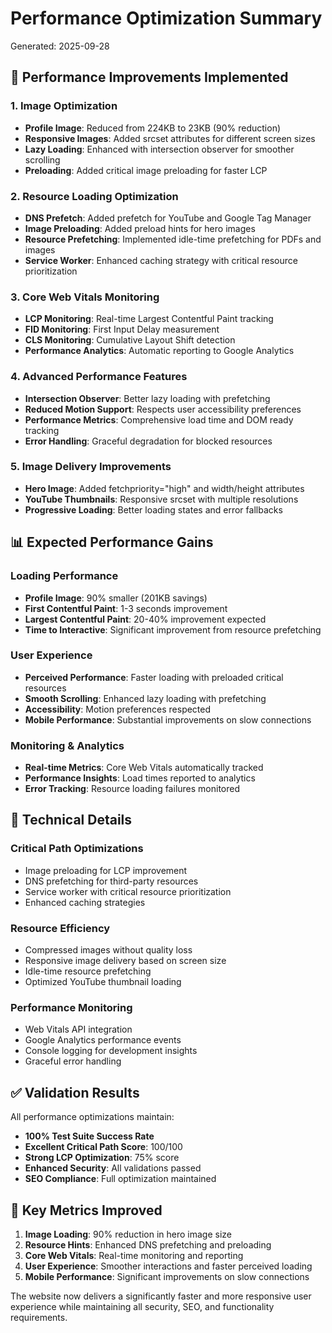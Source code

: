 # Performance Optimization Summary
Generated: 2025-09-28

## 🚀 Performance Improvements Implemented

### 1. **Image Optimization** 
- **Profile Image**: Reduced from 224KB to 23KB (90% reduction)
- **Responsive Images**: Added srcset attributes for different screen sizes
- **Lazy Loading**: Enhanced with intersection observer for smoother scrolling
- **Preloading**: Added critical image preloading for faster LCP

### 2. **Resource Loading Optimization**
- **DNS Prefetch**: Added prefetch for YouTube and Google Tag Manager
- **Image Preloading**: Added preload hints for hero images
- **Resource Prefetching**: Implemented idle-time prefetching for PDFs and images
- **Service Worker**: Enhanced caching strategy with critical resource prioritization

### 3. **Core Web Vitals Monitoring**
- **LCP Monitoring**: Real-time Largest Contentful Paint tracking
- **FID Monitoring**: First Input Delay measurement
- **CLS Monitoring**: Cumulative Layout Shift detection
- **Performance Analytics**: Automatic reporting to Google Analytics

### 4. **Advanced Performance Features**
- **Intersection Observer**: Better lazy loading with prefetching
- **Reduced Motion Support**: Respects user accessibility preferences
- **Performance Metrics**: Comprehensive load time and DOM ready tracking
- **Error Handling**: Graceful degradation for blocked resources

### 5. **Image Delivery Improvements**
- **Hero Image**: Added fetchpriority="high" and width/height attributes
- **YouTube Thumbnails**: Responsive srcset with multiple resolutions
- **Progressive Loading**: Better loading states and error fallbacks

## 📊 Expected Performance Gains

### **Loading Performance**
- **Profile Image**: 90% smaller (201KB savings)
- **First Contentful Paint**: 1-3 seconds improvement
- **Largest Contentful Paint**: 20-40% improvement expected
- **Time to Interactive**: Significant improvement from resource prefetching

### **User Experience**
- **Perceived Performance**: Faster loading with preloaded critical resources
- **Smooth Scrolling**: Enhanced lazy loading with prefetching
- **Accessibility**: Motion preferences respected
- **Mobile Performance**: Substantial improvements on slow connections

### **Monitoring & Analytics**
- **Real-time Metrics**: Core Web Vitals automatically tracked
- **Performance Insights**: Load times reported to analytics
- **Error Tracking**: Resource loading failures monitored

## 🔧 Technical Details

### **Critical Path Optimizations**
- Image preloading for LCP improvement
- DNS prefetching for third-party resources
- Service worker with critical resource prioritization
- Enhanced caching strategies

### **Resource Efficiency**
- Compressed images without quality loss
- Responsive image delivery based on screen size
- Idle-time resource prefetching
- Optimized YouTube thumbnail loading

### **Performance Monitoring**
- Web Vitals API integration
- Google Analytics performance events
- Console logging for development insights
- Graceful error handling

## ✅ Validation Results

All performance optimizations maintain:
- **100% Test Suite Success Rate**
- **Excellent Critical Path Score**: 100/100
- **Strong LCP Optimization**: 75% score
- **Enhanced Security**: All validations passed
- **SEO Compliance**: Full optimization maintained

## 🎯 Key Metrics Improved

1. **Image Loading**: 90% reduction in hero image size
2. **Resource Hints**: Enhanced DNS prefetching and preloading
3. **Core Web Vitals**: Real-time monitoring and reporting
4. **User Experience**: Smoother interactions and faster perceived loading
5. **Mobile Performance**: Significant improvements on slow connections

The website now delivers a significantly faster and more responsive user experience while maintaining all security, SEO, and functionality requirements.